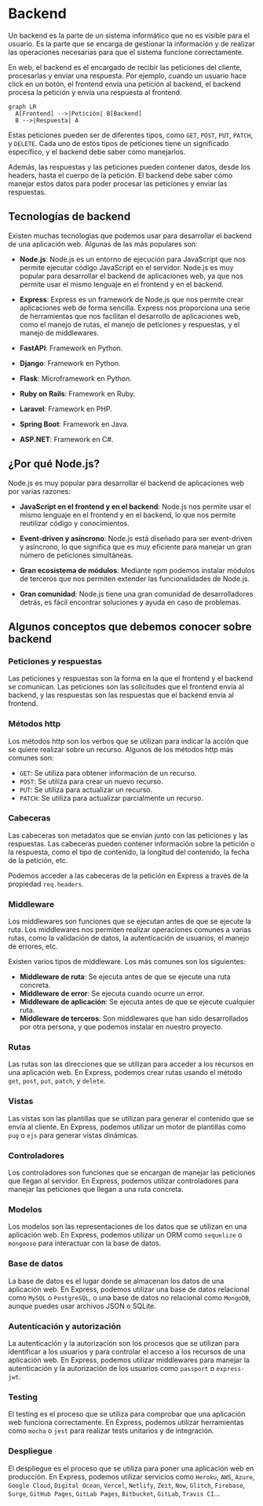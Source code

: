 # Backend

Un backend es la parte de un sistema informático que no es visible para el usuario. Es la parte que se encarga de gestionar la información y de realizar las operaciones necesarias para que el sistema funcione correctamente.

En web, el backend es el encargado de recibir las peticiones del cliente, procesarlas y enviar una respuesta. Por ejemplo, cuando un usuario hace click en un botón, el frontend envía una petición al backend, el backend procesa la petición y envía una respuesta al frontend.

```mermaid
graph LR
  A[Frontend] -->|Petición| B[Backend]
  B -->|Respuesta| A
```

Estas peticiones pueden ser de diferentes tipos, como `GET`, `POST`, `PUT`, `PATCH`, y `DELETE`. Cada uno de estos tipos de peticiones tiene un significado específico, y el backend debe saber cómo manejarlos.

Además, las respuestas y las peticiones pueden contener datos, desde los headers, hasta el cuerpo de la petición. El backend debe saber cómo manejar estos datos para poder procesar las peticiones y enviar las respuestas.

## Tecnologías de backend

Existen muchas tecnologías que podemos usar para desarrollar el backend de una aplicación web. Algunas de las más populares son:

- **Node.js**: Node.js es un entorno de ejecución para JavaScript que nos permite ejecutar código JavaScript en el servidor. Node.js es muy popular para desarrollar el backend de aplicaciones web, ya que nos permite usar el mismo lenguaje en el frontend y en el backend.

- **Express**: Express es un framework de Node.js que nos permite crear aplicaciones web de forma sencilla. Express nos proporciona una serie de herramientas que nos facilitan el desarrollo de aplicaciones web, como el manejo de rutas, el manejo de peticiones y respuestas, y el manejo de middlewares.

- **FastAPI**: Framework en Python.

- **Django**: Framework en Python.

- **Flask**: Microframework en Python.

- **Ruby on Rails**: Framework en Ruby.

- **Laravel**: Framework en PHP.

- **Spring Boot**: Framework en Java.

- **ASP.NET**: Framework en C#.

## ¿Por qué Node.js?

Node.js es muy popular para desarrollar el backend de aplicaciones web por varias razones:

- **JavaScript en el frontend y en el backend**: Node.js nos permite usar el mismo lenguaje en el frontend y en el backend, lo que nos permite reutilizar código y conocimientos.

- **Event-driven y asíncrono**: Node.js está diseñado para ser event-driven y asíncrono, lo que significa que es muy eficiente para manejar un gran número de peticiones simultáneas.

- **Gran ecosistema de módulos**: Mediante npm podemos instalar módulos de terceros que nos permiten extender las funcionalidades de Node.js.

- **Gran comunidad**: Node.js tiene una gran comunidad de desarrolladores detrás, es fácil encontrar soluciones y ayuda en caso de problemas.

## Algunos conceptos que debemos conocer sobre backend

### Peticiones y respuestas

Las peticiones y respuestas son la forma en la que el frontend y el backend se comunican. Las peticiones son las solicitudes que el frontend envía al backend, y las respuestas son las respuestas que el backend envía al frontend.


### Métodos http

Los métodos http son los verbos que se utilizan para indicar la acción que se quiere realizar sobre un recurso. Algunos de los métodos http más comunes son:

- `GET`: Se utiliza para obtener información de un recurso.
- `POST`: Se utiliza para crear un nuevo recurso.
- `PUT`: Se utiliza para actualizar un recurso.
- `PATCH`: Se utiliza para actualizar parcialmente un recurso.


### Cabeceras

Las cabeceras son metadatos que se envían junto con las peticiones y las respuestas. Las cabeceras pueden contener información sobre la petición o la respuesta, como el tipo de contenido, la longitud del contenido, la fecha de la petición, etc.

Podemos acceder a las cabeceras de la petición en Express a través de la propiedad `req.headers`.

### Middleware

Los middlewares son funciones que se ejecutan antes de que se ejecute la ruta. Los middlewares nos permiten realizar operaciones comunes a varias rutas, como la validación de datos, la autenticación de usuarios, el manejo de errores, etc.

Existen varios tipos de middleware. Los más comunes son los siguientes:

- **Middleware de ruta**: Se ejecuta antes de que se ejecute una ruta concreta.
- **Middleware de error**: Se ejecuta cuando ocurre un error.
- **Middleware de aplicación**: Se ejecuta antes de que se ejecute cualquier ruta.
- **Middleware de terceros**: Son middlewares que han sido desarrollados por otra persona, y que podemos instalar en nuestro proyecto.

### Rutas

Las rutas son las direcciones que se utilizan para acceder a los recursos en una aplicación web. En Express, podemos crear rutas usando el método `get`, `post`, `put`, `patch`, y `delete`.

### Vistas

Las vistas son las plantillas que se utilizan para generar el contenido que se envía al cliente. En Express, podemos utilizar un motor de plantillas como `pug` o `ejs` para generar vistas dinámicas.

### Controladores

Los controladores son funciones que se encargan de manejar las peticiones que llegan al servidor. En Express, podemos utilizar controladores para manejar las peticiones que llegan a una ruta concreta.

### Modelos

Los modelos son las representaciones de los datos que se utilizan en una aplicación web. En Express, podemos utilizar un ORM como `sequelize` o `mongoose` para interactuar con la base de datos.

### Base de datos

La base de datos es el lugar donde se almacenan los datos de una aplicación web. En Express, podemos utilizar una base de datos relacional como `MySQL` o `PostgreSQL`, o una base de datos no relacional como `MongoDB`, aunque puedes usar archivos JSON o SQLite.

### Autenticación y autorización

La autenticación y la autorización son los procesos que se utilizan para identificar a los usuarios y para controlar el acceso a los recursos de una aplicación web. En Express, podemos utilizar middlewares para manejar la autenticación y la autorización de los usuarios como `passport` o `express-jwt`.

### Testing

El testing es el proceso que se utiliza para comprobar que una aplicación web funciona correctamente. En Express, podemos utilizar herramientas como `mocha` o `jest` para realizar tests unitarios y de integración.

### Despliegue

El despliegue es el proceso que se utiliza para poner una aplicación web en producción. En Express, podemos utilizar servicios como `Heroku`, `AWS`, `Azure`, `Google Cloud`, `Digital Ocean`, `Vercel`, `Netlify`, `Zeit`, `Now`, `Glitch`, `Firebase`, `Surge`, `GitHub Pages`, `GitLab Pages`, `Bitbucket`, `GitLab`, `Travis CI`...
